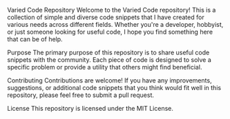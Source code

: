 Varied Code Repository
Welcome to the Varied Code repository! This is a collection of simple and diverse code snippets that I have created for various needs across different fields. Whether you're a developer, hobbyist, or just someone looking for useful code, I hope you find something here that can be of help.

Purpose
The primary purpose of this repository is to share useful code snippets with the community. Each piece of code is designed to solve a specific problem or provide a utility that others might find beneficial.

Contributing
Contributions are welcome! If you have any improvements, suggestions, or additional code snippets that you think would fit well in this repository, please feel free to submit a pull request.

License
This repository is licensed under the MIT License.
